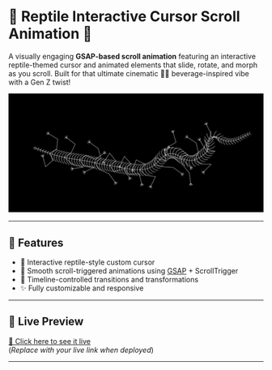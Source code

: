 # 🦎 Reptile Interactive Cursor Scroll Animation 🐍

A visually engaging **GSAP-based scroll animation** featuring an interactive reptile-themed cursor and animated elements that slide, rotate, and morph as you scroll. Built for that ultimate cinematic 🍊🥤 beverage-inspired vibe with a Gen Z twist!

![demo image](demo.png)

---

## 🎯 Features

- 🎯 Interactive reptile-style custom cursor  
- 🔄 Smooth scroll-triggered animations using [GSAP](https://greensock.com/gsap/) + ScrollTrigger  
- 💫 Timeline-controlled transitions and transformations  
- ✨ Fully customizable and responsive

---

## 🚀 Live Preview

[🔗 Click here to see it live](https://mufaz-vk.github.io/reptile-cursor)  
(*Replace with your live link when deployed*)

---
